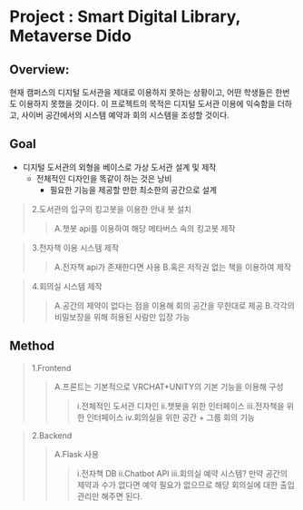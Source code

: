 # Project : Smart Digital Library, Metaverse Dido

## Overview:
현재 캠퍼스의 디지털 도서관을 제대로 이용하지 못하는 상황이고, 어떤 학생들은 한번도 이용하지 못했을 것이다. 이 프로젝트의 목적은 디지털 도서관 이용에 익숙함을 더하고, 사이버 공간에서의 시스템 예약과 회의 시스템을 조성할 것이다. 
## Goal
+ 디지털 도서관의 외형을 베이스로 가상 도서관 설계 및 제작
  + 전체적인 디자인을 똑같이 하는 것은 낭비
    + 필요한 기능을 제공할 만한 최소한의 공간으로 설계

> 2.도서관의 입구의 킹고봇을 이용한 안내 봇 설치
> > A.챗봇 api를 이용하여 해당 메타버스 속의 킹고봇 제작

> 3.전자책 이용 시스템 제작
> > A.전자책 api가 존재한다면 사용
> > B.혹은 저작권 없는 책을 이용하여 제작

> 4.회의실 시스템 제작
> > A.공간의 제약이 없다는 점을 이용해 회의 공간을 무한대로 제공
> > B.각각의 비밀보장을 위해 허용된 사람만 입장 가능

## Method
> 1.Frontend
> > A.프론트는 기본적으로 VRCHAT+UNITY의 기본 기능을 이용해 구성
> > > i.전체적인 도서관 디자인
> > > ii.챗봇을 위한 인터페이스
> > > iii.전자책을 위한 인터페이스
> > > iv.회의실을 위한 공간 + 그룹 회의 기능

> 2.Backend
> > A.Flask 사용
> > > i.전자책 DB
> > > ii.Chatbot API
> > > iii.회의실 예약 시스템? 만약 공간의 제약과 수가 없다면 예약 필요가 없으므로 해당 회의실에 대한 출입 관리만 해주면 된다.



